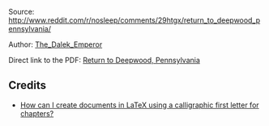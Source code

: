 Source: http://www.reddit.com/r/nosleep/comments/29htgx/return_to_deepwood_pennsylvania/

Author: [The\_Dalek\_Emperor](http://www.reddit.com/user/The_Dalek_Emperor)

Direct link to the PDF: [Return to Deepwood, Pennsylvania](https://github.com/MartinThoma/free-books/blob/master/Reddit-nosleep/The-Dalek-Emperor/Deepwood-series/Return-to-Deepwood,-Pennsylvania/Return-to-Deepwood,-Pennsylvania.pdf?raw=true)

## Credits

* [How can I create documents in LaTeX using a calligraphic first letter for chapters?](http://tex.stackexchange.com/q/769/5645)